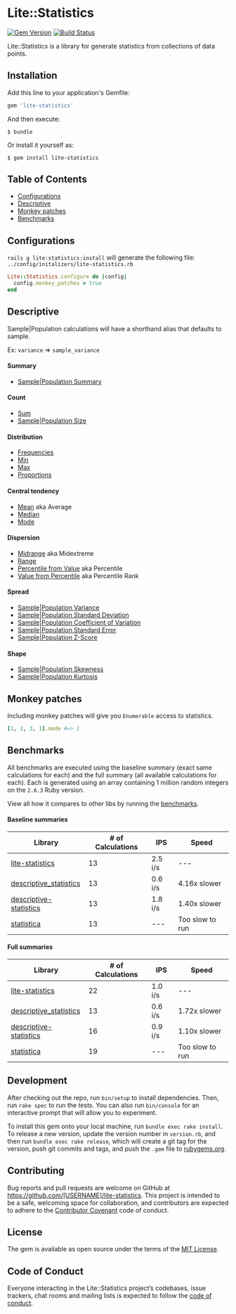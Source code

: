 # Lite::Statistics

[![Gem Version](https://badge.fury.io/rb/lite-statistics.svg)](http://badge.fury.io/rb/lite-statistics)
[![Build Status](https://travis-ci.org/drexed/lite-statistics.svg?branch=master)](https://travis-ci.org/drexed/lite-statistics)

Lite::Statistics is a library for generate statistics from collections of data points.

## Installation

Add this line to your application's Gemfile:

```ruby
gem 'lite-statistics'
```

And then execute:

    $ bundle

Or install it yourself as:

    $ gem install lite-statistics

## Table of Contents

* [Configurations](#configurations)
* [Descriptive](#descriptive)
* [Monkey patches](#monkey-patches)
* [Benchmarks](#benchmarks)

## Configurations

`rails g lite:statistics:install` will generate the following file:
`../config/initalizers/lite-statistics.rb`

```ruby
Lite::Statistics.configure do |config|
  config.monkey_patches = true
end
```

## Descriptive

Sample|Population calculations will have a shorthand alias that defaults to sample.

Ex: `variance` => `sample_variance`

#### Summary

* [Sample|Population Summary](https://github.com/drexed/lite-statistics/blob/master/docs/descriptive/SUMMARY.md)

#### Count

* [Sum](https://github.com/drexed/lite-statistics/blob/master/docs/descriptive/SUM.md)
* [Sample|Population Size](https://github.com/drexed/lite-statistics/blob/master/docs/descriptive/SIZE.md)

#### Distribution

* [Frequencies](https://github.com/drexed/lite-statistics/blob/master/docs/descriptive/FREQUENCIES.md)
* [Min](https://github.com/drexed/lite-statistics/blob/master/docs/descriptive/MIN.md)
* [Max](https://github.com/drexed/lite-statistics/blob/master/docs/descriptive/MAX.md)
* [Proportions](https://github.com/drexed/lite-statistics/blob/master/docs/descriptive/PROPORTIONS.md)

#### Central tendency

* [Mean](https://github.com/drexed/lite-statistics/blob/master/docs/descriptive/MEAN.md) aka Average
* [Median](https://github.com/drexed/lite-statistics/blob/master/docs/descriptive/MEDIAN.md)
* [Mode](https://github.com/drexed/lite-statistics/blob/master/docs/descriptive/MODE.md)

#### Dispersion

* [Midrange](https://github.com/drexed/lite-statistics/blob/master/docs/descriptive/MIDRANGE.md) aka Midextreme
* [Range](https://github.com/drexed/lite-statistics/blob/master/docs/descriptive/RANGE.md)
* [Percentile from Value](https://github.com/drexed/lite-statistics/blob/master/docs/descriptive/PERCENTILE_FROM_VALUE.md) aka Percentile
* [Value from Percentile](https://github.com/drexed/lite-statistics/blob/master/docs/descriptive/VALUE_FROM_PERCENTILE.md) aka Percentile Rank

#### Spread

* [Sample|Population Variance](https://github.com/drexed/lite-statistics/blob/master/docs/descriptive/VARIANCE.md)
* [Sample|Population Standard Deviation](https://github.com/drexed/lite-statistics/blob/master/docs/descriptive/STANDARD_DEVIATION.md)
* [Sample|Population Coefficient of Variation](https://github.com/drexed/lite-statistics/blob/master/docs/descriptive/COEFFICIENT_OF_VARIATION.md)
* [Sample|Population Standard Error](https://github.com/drexed/lite-statistics/blob/master/docs/descriptive/STANDARD_ERROR.md)
* [Sample|Population Z-Score](https://github.com/drexed/lite-statistics/blob/master/docs/descriptive/ZSCORE.md)

#### Shape

* [Sample|Population Skewness](https://github.com/drexed/lite-statistics/blob/master/docs/descriptive/SKEWNESS.md)
* [Sample|Population Kurtosis](https://github.com/drexed/lite-statistics/blob/master/docs/descriptive/KURTOSIS.md)

## Monkey patches

Including monkey patches will give you `Enumerable` access to statistics.

```ruby
[1, 2, 3, 1].mode #=> 1
```

## Benchmarks

All benchmarks are executed using the baseline summary (exact same calculations for each)
and the full summary (all available calculations for each). Each is generated
using an array containing 1 million random integers on the `2.6.3` Ruby version.

View all how it compares to other libs by running the [benchmarks](https://github.com/drexed/lite-statistics/tree/master/benchmarks).

#### Baseline summaries

Library | # of Calculations | IPS | Speed
--- | --- | --- | ---
[lite-statistics](https://github.com/drexed/lite-statistics) | 13 | 2.5 i/s | ---
[descriptive_statistics](https://github.com/thirtysixthspan/descriptive_statistics) | 13 | 0.6 i/s | 4.16x  slower
[descriptive-statistics](https://github.com/jtescher/descriptive-statistics) | 13 | 1.8 i/s | 1.40x  slower
[statistica](https://github.com/tab300/Statistica) | 13 | --- | Too slow to run

#### Full summaries

Library | # of Calculations | IPS | Speed
--- | --- | --- | ---
[lite-statistics](https://github.com/drexed/lite-statistics) | 22 | 1.0 i/s | ---
[descriptive_statistics](https://github.com/thirtysixthspan/descriptive_statistics) | 13 | 0.6 i/s | 1.72x  slower
[descriptive-statistics](https://github.com/jtescher/descriptive-statistics) | 16 | 0.9 i/s | 1.10x  slower
[statistica](https://github.com/tab300/Statistica) | 19 | --- | Too slow to run

## Development

After checking out the repo, run `bin/setup` to install dependencies. Then, run `rake spec` to run the tests. You can also run `bin/console` for an interactive prompt that will allow you to experiment.

To install this gem onto your local machine, run `bundle exec rake install`. To release a new version, update the version number in `version.rb`, and then run `bundle exec rake release`, which will create a git tag for the version, push git commits and tags, and push the `.gem` file to [rubygems.org](https://rubygems.org).

## Contributing

Bug reports and pull requests are welcome on GitHub at https://github.com/[USERNAME]/lite-statistics. This project is intended to be a safe, welcoming space for collaboration, and contributors are expected to adhere to the [Contributor Covenant](http://contributor-covenant.org) code of conduct.

## License

The gem is available as open source under the terms of the [MIT License](https://opensource.org/licenses/MIT).

## Code of Conduct

Everyone interacting in the Lite::Statistics project’s codebases, issue trackers, chat rooms and mailing lists is expected to follow the [code of conduct](https://github.com/[USERNAME]/lite-statistics/blob/master/CODE_OF_CONDUCT.md).
